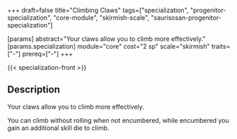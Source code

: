 +++
draft=false
title="Climbing Claws"
tags=["specialization", "progenitor-specialization", "core-module", "skirmish-scale", "saurisosan-progenitor-specialization"]

[params]
  abstract="Your claws allow you to climb more effectively."
  [params.specialization]
    module="core"
    cost="2 sp"
    scale="skirmish"
    traits=["-"]
    prereq=["-"]
+++

{{< specialization-front >}}

## Description

Your claws allow you to climb more effectively.

You can climb without rolling when not encumbered, while encumbered you gain an additional skill die to climb.


